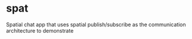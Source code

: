 # spat
Spatial chat app that uses spatial publish/subscribe as the communication architecture to demonstrate 

